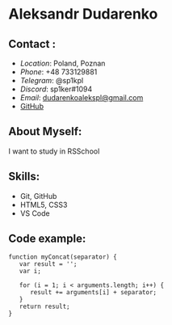 # Aleksandr Dudarenko

## Contact :

- *Location*: Poland, Poznan
- *Phone*: +48 733129881
- *Telegram*: @sp1kpl
- *Discord*: sp1ker#1094
- *Email*: <dudarenkoalekspl@gmail.com>
- [GitHub](https://github.com/sp1kPL)

## About Myself:
I want to study in RSSchool

## Skills:
+ Git, GitHub
+ HTML5, CSS3
+ VS Code

## Code example:
```
function myConcat(separator) {
   var result = '';
   var i;

   for (i = 1; i < arguments.length; i++) {
      result += arguments[i] + separator;
   }
   return result;
}
```

